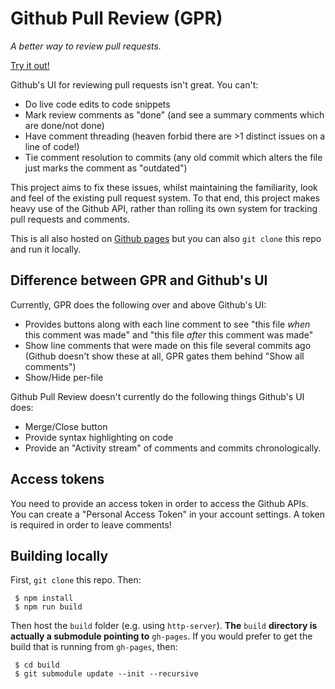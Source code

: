 # Github Pull Review (GPR)
*A better way to review pull requests.*

[Try it out!](http://kegsay.github.io/github-pull-review/#/repos/kegsay/matrix-neb/8/diffs)

Github's UI for reviewing pull requests isn't great. You can't:
 * Do live code edits to code snippets
 * Mark review comments as "done" (and see a summary comments which are done/not done)
 * Have comment threading (heaven forbid there are >1 distinct issues on a line of code!)
 * Tie comment resolution to commits (any old commit which alters the file just marks the comment as "outdated")
 
This project aims to fix these issues, whilst maintaining the familiarity, look and feel of the existing pull request system. To that end, this project makes heavy use of the Github API, rather than rolling its own system for tracking pull requests and comments.

This is all also hosted on [Github pages](http://kegsay.github.io/github-pull-review/) but you can also `git clone` this repo and run it locally.

## Difference between GPR and Github's UI

Currently, GPR does the following over and above Github's UI:
 - Provides buttons along with each line comment to see "this file *when* this comment was made" and "this file *after* this comment was made"
 - Show line comments that were made on this file several commits ago (Github doesn't show these at all, GPR gates them behind "Show all comments")
 - Show/Hide per-file
 
Github Pull Review doesn't currently do the following things Github's UI does:
 - Merge/Close button
 - Provide syntax highlighting on code
 - Provide an "Activity stream" of comments and commits chronologically.

## Access tokens

You need to provide an access token in order to access the Github APIs. You can create a "Personal Access Token" in your account settings. A token is required in order to leave comments!

## Building locally
First, `git clone` this repo. Then:

```
 $ npm install
 $ npm run build
```

Then host the `build` folder (e.g. using `http-server`). **The** `build` **directory is actually a submodule pointing to** `gh-pages`. If you would prefer to get the build that is running from `gh-pages`, then:

```
 $ cd build
 $ git submodule update --init --recursive
```
